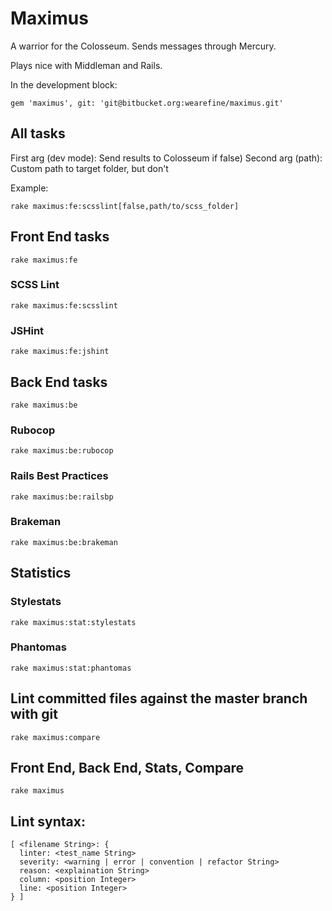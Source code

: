# Maximus

A warrior for the Colosseum. Sends messages through Mercury.

Plays nice with Middleman and Rails.

In the development block:

`gem 'maximus', git: 'git@bitbucket.org:wearefine/maximus.git'`

## All tasks

First arg (dev mode): Send results to Colosseum if false)
Second arg (path): Custom path to target folder, but don't 

Example:

`rake maximus:fe:scsslint[false,path/to/scss_folder]`

## Front End tasks

`rake maximus:fe`

### SCSS Lint

`rake maximus:fe:scsslint`

### JSHint

`rake maximus:fe:jshint`

## Back End tasks

`rake maximus:be`

### Rubocop

`rake maximus:be:rubocop`

### Rails Best Practices

`rake maximus:be:railsbp`

### Brakeman

`rake maximus:be:brakeman`

## Statistics

### Stylestats

`rake maximus:stat:stylestats`

### Phantomas

`rake maximus:stat:phantomas`

## Lint committed files against the master branch with git

`rake maximus:compare`

## Front End, Back End, Stats, Compare

`rake maximus`

## Lint syntax:

```
[ <filename String>: {
  linter: <test_name String>
  severity: <warning | error | convention | refactor String>
  reason: <explaination String>
  column: <position Integer>
  line: <position Integer>
} ]
```
